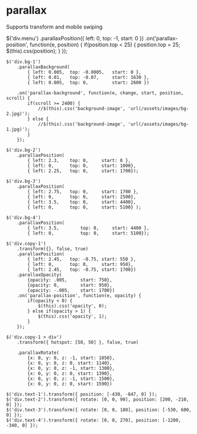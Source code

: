 parallax
========

Supports transform and mobile swiping

  $('div.menu')
	.parallaxPosition({ left: 0, top: -1, start: 0 })
	.on('parallax-position', function(e, position) {
		if(position.top < 25) {
			position.top = 25;
			$(this).css(position);
		}
	});
	
	$('div.bg-1')
		.parallaxBackground(
			{ left: 0.005, 	top: -0.0005, 	start: 0 },
			{ left: 0.01, 	top: -0.07, 	start: 1630 },
			{ left: 0.005, 	top: 0, 		start: 2600 })
		
		.on('parallax-background', function(e, change, start, position, scroll) {
			if(scroll >= 2400) {
				//$(this).css('background-image', 'url(/assets/images/bg-2.jpg)');
			} else {
				//$(this).css('background-image', 'url(/assets/images/bg-1.jpg)');
			}
		});
		
	$('div.bg-2')
		.parallaxPosition(
			{ left: 2.3, 	top: 0, 	start: 0 },
			{ left: 0,		top: 0,		start: 1000},
			{ left: 2.25,	top: 0,		start: 1700});
		
	$('div.bg-3')
		.parallaxPosition(
			{ left: 2.75, 	top: 0, 	start: 1700 },
			{ left: 0,		top: 0,		start: 2500},
			{ left: 3.5,	top: 0,		start: 4400},
			{ left: 0,		top: 0,		start: 5100} );
	
	$('div.bg-4')
		.parallaxPosition(
			{ left: 3.5, 		top: 0, 	start: 4400 },
			{ left: 0,			top: 0,		start: 5100});
	
	$('div.copy-1')
		.transform({}, false, true)
		.parallaxPosition(
			{ left: 2.45, 	top: -0.75, start: 550 },
			{ left: 0,		top: 0,		start: 950},
			{ left: 2.45, 	top: -0.75,	start: 1700})
		.parallaxOpacity(
			{opacity: .005, 	start: 750},
			{opacity: 0, 		start: 950},
			{opacity: -.005, 	start: 1700})
		.on('parallax-position', function(e, opacity) {
			if(opacity < 0) {
				$(this).css('opacity', 0);
			} else if(opacity > 1) {
				$(this).css('opacity', 1);
			}
		});
	
	$('div.copy-1 > div')
		.transform({ hotspot: [50, 50] }, false, true)
		
		.parallaxRotate(
			{x: 0, y: 0, z: -1, start: 1050},
			{x: 0, y: 0, z: 0, start: 1140},
			{x: 0, y: 0, z: -1, start: 1300},
			{x: 0, y: 0, z: 0, start: 1390},
			{x: 0, y: 0, z: -1, start: 1500},
			{x: 0, y: 0, z: 0, start: 1590})
	
	$('div.text-1').transform({ position: [-430, -847, 0] });
	$('div.text-2').transform({ rotate: [0, 0, 90], position: [200, -210, 0] });
	$('div.text-3').transform({ rotate: [0, 0, 180], position: [-530, 600, 0] });
	$('div.text-4').transform({ rotate: [0, 0, 270], position: [-1200, -340, 0] });
